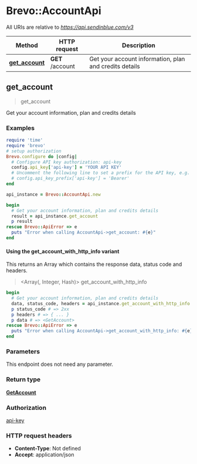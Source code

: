 # Brevo::AccountApi

All URIs are relative to *https://api.sendinblue.com/v3*

| Method | HTTP request | Description |
| ------ | ------------ | ----------- |
| [**get_account**](AccountApi.md#get_account) | **GET** /account | Get your account information, plan and credits details |


## get_account

> <GetAccount> get_account

Get your account information, plan and credits details

### Examples

```ruby
require 'time'
require 'brevo'
# setup authorization
Brevo.configure do |config|
  # Configure API key authorization: api-key
  config.api_key['api-key'] = 'YOUR API KEY'
  # Uncomment the following line to set a prefix for the API key, e.g. 'Bearer' (defaults to nil)
  # config.api_key_prefix['api-key'] = 'Bearer'
end

api_instance = Brevo::AccountApi.new

begin
  # Get your account information, plan and credits details
  result = api_instance.get_account
  p result
rescue Brevo::ApiError => e
  puts "Error when calling AccountApi->get_account: #{e}"
end
```

#### Using the get_account_with_http_info variant

This returns an Array which contains the response data, status code and headers.

> <Array(<GetAccount>, Integer, Hash)> get_account_with_http_info

```ruby
begin
  # Get your account information, plan and credits details
  data, status_code, headers = api_instance.get_account_with_http_info
  p status_code # => 2xx
  p headers # => { ... }
  p data # => <GetAccount>
rescue Brevo::ApiError => e
  puts "Error when calling AccountApi->get_account_with_http_info: #{e}"
end
```

### Parameters

This endpoint does not need any parameter.

### Return type

[**GetAccount**](GetAccount.md)

### Authorization

[api-key](../README.md#api-key)

### HTTP request headers

- **Content-Type**: Not defined
- **Accept**: application/json

